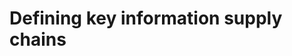 <!-- SPDX-License-Identifier: CC-BY-4.0 -->
<!-- Copyright Contributors to the ODPi Data Governance project. -->

# Defining key information supply chains
